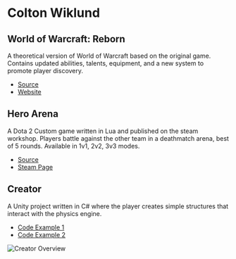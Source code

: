 # Colton Wiklund

## World of Warcraft: Reborn
A theoretical version of World of Warcraft based on the original game. Contains updated abilities, talents, equipment, and a new system to promote player discovery.

- [Source](docs/CONTRIBUTING.md)
- [Website](https://www.worldofwarcraftreborn.com)

## Hero Arena
A Dota 2 Custom game written in Lua and published on the steam workshop. Players battle against the other team in a deathmatch arena, best of 5 rounds. Available in 1v1, 2v2, 3v3 modes.

- [Source](docs/CONTRIBUTING.md)
- [Steam Page](https://steamcommunity.com/sharedfiles/filedetails/?id=821151547&searchtext=dota+2+arena+1v1)

## Creator
A Unity project written in C# where the player creates simple structures that interact with the physics engine.

- [Code Example 1](creator/FrameSegment.cs)
- [Code Example 2](creator/FrameJoiner.cs)

![Creator Overview](https://github.com/ColtonWiklund/coltonwiklund.github.io/blob/master/creator_overview.jpg)
